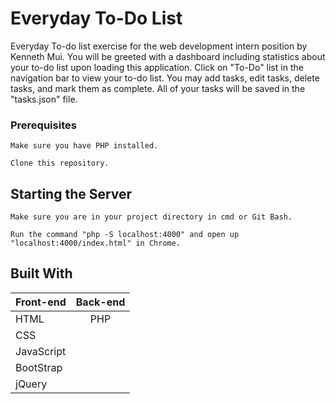 # Everyday To-Do List

Everyday To-do list exercise for the web development intern position by Kenneth Mui. You will be greeted with a dashboard including statistics about your to-do list upon loading this application. Click on "To-Do" list in the navigation bar to view your to-do list. You may add tasks, edit tasks, delete tasks, and mark them as complete. All of your tasks will be saved in the "tasks.json" file.

### Prerequisites

~~~
Make sure you have PHP installed.
~~~

```
Clone this repository. 
```

## Starting the Server

```
Make sure you are in your project directory in cmd or Git Bash.
```

```
Run the command "php -S localhost:4000" and open up "localhost:4000/index.html" in Chrome.
```

## Built With

| Front-end      | Back-end     | 
| :---           |    :----:    |
| HTML           |    PHP       | 
| CSS            |              |  
| JavaScript     |              | 
| BootStrap      |              | 
| jQuery         |              | 